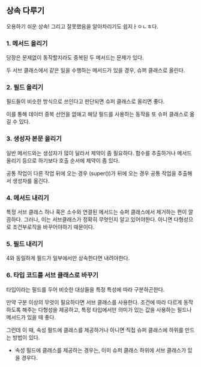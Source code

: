 ## 상속 다루기
오용하기 쉬운 상속! 그리고 잘못했음을 알아차리기도 쉽지ㅏㅇㄴㅎ다. 

### 1. 메서드 올리기
당장은 문제없이 동작할지라도 중복된 두 메서드는 문제가 있다. 

두 서브 클래스에서 같은 일을 수행하는 메서드가 있을 경우, 슈퍼 클래스로 올린다. 

### 2. 필드 올리기
필드들이 비슷한 방식으로 쓰인다고 판단되면 슈퍼 클래스로 올리면 좋다. 

이를 통해 데이터 중복 선언을 없애고 해당 필드를 사용하는 동작을 또 슈퍼 클래스로 옮길 수 있다. 

### 3. 생성자 본문 올리기
일반 메서드와는 생성자가 많이 달라서 제약이 좀 필요하다. 함수를 추출하거나 메서드 올리기 등으로 하기보다 호출 순서에 제약이 좀 있다. 

공통 작업이 다른 작업 뒤에 오는 경우 (super())가 뒤에 오는 경우 공통 작업을 추출해서 생성자를 옮긴다. 

### 4. 메서드 내리기
특정 서브 클래스 하나 혹은 소수와 연결된 메서드는 슈퍼 클래스에서 제거하는 편이 깔끔하다. 그러나, 이는 서브클래스가 정확히 무엇인지 알고 있어야한다. 
아니면 다형성으로 조건부로직을 바꾸어야하기 때문이다.

### 5. 필드 내리기
4와 동일하게 필드가 일부에서만 상속한다면 내려야한다. 

### 6. 타입 코드를 서브 클래스로 바꾸기 
타입이라는 필드를 두어 비슷한 대상들을 특정 특성에 따라 구분하곤한다. 

만약 구분 이상의 무엇이 필요하다면 서브 클래스를 사용한다. 
조건에 따라 다르게 동작하도록 해주는 다형성을 제공하고, 특정 타입에서만 의미가 있는 값을 사용하는 필드나 메서드가 있을 때 좋다. 

그런데 이 때, 속성 필드에 클래스를 제공하거나 아니면 직접 슈퍼 클래스에 하위를 만드는 방법이 있다. 
- 속성 필드에 클래스를 제공하는 경우는, 이미 슈퍼 클래스 하위에 서브 클래스가 있을 경우다. 